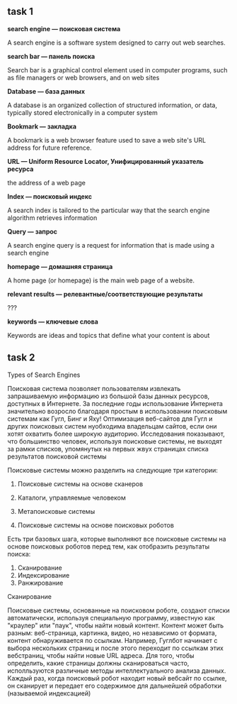 ## task 1 ##

**search engine — поисковая система**

A search engine is a software system designed to carry out web searches.

**search bar — панель поиска**

Search bar is a graphical control element used in computer programs, such as file managers or web browsers, and on web sites

**Database — база данных**

A database is an organized collection of structured information, or data, typically stored electronically in a computer system

**Bookmark — закладка**

A bookmark is a web browser feature used to save a web site's URL address for future reference.

**URL — Uniform Resource Locator, Унифицированный указатель ресурса**

the address of a web page

**Index — поисковый индекс**

A search index is tailored to the particular way that the search engine algorithm retrieves information

**Query — запрос**

A search engine query is a request for information that is made using a search engine

**homepage — домашняя страница**

A home page (or homepage) is the main web page of a website.

**relevant results — релевантные/соответствующие результаты**

???

**keywords — ключевые слова**

Keywords are ideas and topics that define what your content is about


## task 2 ##

Types of Search Engines

Поисковая система позволяет пользователям извлекать запрашиваемую информацию из большой базы данных ресурсов, доступных в Интернете. За последние годы использование Интернета значительно возросло благодаря простым в использовании поисковым системам как Гугл, Бинг и Яху! Оптимизация веб-сайтов для Гугл и других поисковых систем нуобходима владельцам сайтов, если они хотят охватить более широкую аудиторию. Исследования показывают, что большинство человек, используя поисковые системы, не выходят за рамки списков, упомянутых на первых жвух страницах списка результатов поисковой системы

Поисковые системы можно разделить на следующие три категории:

1. Поисковые системы на основе сканеров
2. Каталоги, управляемые человеком
3. Метапоисковые системы

1. Поисковые системы на основе поисковых роботов

Есть три базовых шага, которые выполняют все поисковые системы на основе поисковых роботов перед тем, как отобразить результаты поиска:

1. Сканирование
2. Индексирование
3. Ранжирование

Сканирование

Поисковые системы, основанные на поисковом роботе, создают списки автоматически, используя специальную программу, известную как "краулер" или "паук", чтобы найти новый контент. Контент может быть разным: веб-страница, картинка, видео, но независимо от формата, контент обнаруживается по ссылкам. Например, Гуглбот начинает с выбора нескольких страниц и после этого переходит по ссылкам этих вебстраниц, чтобы найти новые URL адреса. Для того, чтобы определить, какие страницы должны сканироваться часто, исполльзуются различные методы интеллектуального анализа данных. Каждый раз, когда поисковый робот находит новый вебсайт по ссылке, он сканирует и передает его содержимое для дальнейшей обработки (называемой индексацией)


